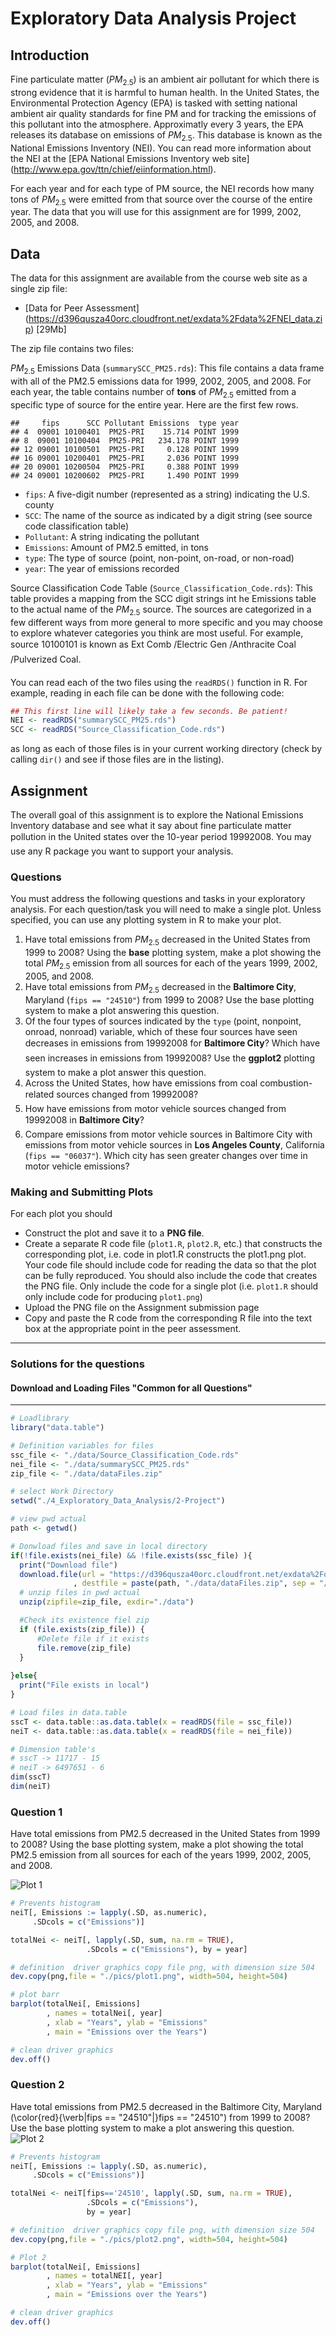 Exploratory Data Analysis Project
========================================================

Introduction
-------------

Fine particulate matter ($PM_{2.5}$) is an ambient air pollutant for which there is strong evidence that it is harmful to human health. In the United States, the Environmental Protection Agency (EPA) is tasked with setting national ambient air quality standards for fine PM and for tracking the emissions of this pollutant into the atmosphere. Approximatly every 3 years, the EPA releases its database on emissions of $PM_{2.5}$. This database is known as the National Emissions Inventory (NEI). You can read more information about the NEI at the [EPA National Emissions Inventory web site] (http://www.epa.gov/ttn/chief/eiinformation.html).

For each year and for each type of PM source, the NEI records how many tons of $PM_{2.5}$ were emitted from that source over the course of the entire year. The data that you will use for this assignment are for 1999, 2002, 2005, and 2008.

Data
---------

The data for this assignment are available from the course web site as a single zip file:

* [Data for Peer Assessment] (https://d396qusza40orc.cloudfront.net/exdata%2Fdata%2FNEI_data.zip) [29Mb]

The zip file contains two files:

$PM_{2.5}$ Emissions Data (``summarySCC_PM25.rds``): This file contains a data frame with all of the PM2.5 emissions data for 1999, 2002, 2005, and 2008. For each year, the table contains number of **tons** of $PM_{2.5}$ emitted from a specific type of source for the entire year. Here are the first few rows.


```
##     fips      SCC Pollutant Emissions  type year
## 4  09001 10100401  PM25-PRI    15.714 POINT 1999
## 8  09001 10100404  PM25-PRI   234.178 POINT 1999
## 12 09001 10100501  PM25-PRI     0.128 POINT 1999
## 16 09001 10200401  PM25-PRI     2.036 POINT 1999
## 20 09001 10200504  PM25-PRI     0.388 POINT 1999
## 24 09001 10200602  PM25-PRI     1.490 POINT 1999
```


* ``fips``: A five-digit number (represented as a string) indicating the U.S. county
* ``SCC``: The name of the source as indicated by a digit string (see source code classification table)
* ``Pollutant``: A string indicating the pollutant
* ``Emissions``: Amount of PM2.5 emitted, in tons
* ``type``: The type of source (point, non-point, on-road, or non-road)
* ``year``: The year of emissions recorded

Source Classification Code Table (``Source_Classification_Code.rds``): This table provides a mapping from the SCC digit strings int he Emissions table to the actual name of the $PM_{2.5}$ source. The sources are categorized in a few different ways from more general to more specific and you may choose to explore whatever categories you think are most useful. For example, source 10100101 is known as Ext Comb /Electric Gen /Anthracite Coal /Pulverized Coal.

You can read each of the two files using the ``readRDS()`` function in R. For example, reading in each file can be done with the following code:


```r
## This first line will likely take a few seconds. Be patient!
NEI <- readRDS("summarySCC_PM25.rds")
SCC <- readRDS("Source_Classification_Code.rds")
```


as long as each of those files is in your current working directory (check by calling ``dir()`` and see if those files are in the listing).

Assignment
---------------

The overall goal of this assignment is to explore the National Emissions Inventory database and see what it say about fine particulate matter pollution in the United states over the 10-year period 19992008. You may use any R package you want to support your analysis.

### Questions

You must address the following questions and tasks in your exploratory analysis. For each question/task you will need to make a single plot. Unless specified, you can use any plotting system in R to make your plot.

1. Have total emissions from $PM_{2.5}$ decreased in the United States from 1999 to 2008? Using the **base** plotting system, make a plot showing the total $PM_{2.5}$ emission from all sources for each of the years 1999, 2002, 2005, and 2008.
2. Have total emissions from $PM_{2.5}$ decreased in the **Baltimore City**, Maryland (``fips == "24510"``) from 1999 to 2008? Use the base plotting system to make a plot answering this question.
3. Of the four types of sources indicated by the ``type`` (point, nonpoint, onroad, nonroad) variable, which of these four sources have seen decreases in emissions from 19992008 for **Baltimore City**? Which have seen increases in emissions from 19992008? Use the **ggplot2** plotting system to make a plot answer this question.
4. Across the United States, how have emissions from coal combustion-related sources changed from 19992008?
5. How have emissions from motor vehicle sources changed from 19992008 in **Baltimore City**?
6. Compare emissions from motor vehicle sources in Baltimore City with emissions from motor vehicle sources in **Los Angeles County**, California (``fips == "06037"``). Which city has seen greater changes over time in motor vehicle emissions?

### Making and Submitting Plots

For each plot you should

* Construct the plot and save it to a **PNG file**.
* Create a separate R code file (``plot1.R``, ``plot2.R``, etc.) that constructs the corresponding plot, i.e. code in plot1.R constructs the plot1.png plot. Your code file should include code for reading the data so that the plot can be fully reproduced. You should also include the code that creates the PNG file. Only include the code for a single plot (i.e. ``plot1.R`` should only include code for producing ``plot1.png``)
* Upload the PNG file on the Assignment submission page
* Copy and paste the R code from the corresponding R file into the text box at the appropriate point in the peer assessment.
-------------------------------------------------------------------------------------------------
### Solutions for the questions 

#### Download and Loading Files "Common for all Questions"
----------------------------------------------------
```R
# Loadlibrary 
library("data.table")

# Definition variables for files
ssc_file <- "./data/Source_Classification_Code.rds"
nei_file <- "./data/summarySCC_PM25.rds"
zip_file <- "./data/dataFiles.zip"

# select Work Directory
setwd("./4_Exploratory_Data_Analysis/2-Project")

# view pwd actual
path <- getwd()

# Donwload files and save in local directory
if(!file.exists(nei_file) && !file.exists(ssc_file) ){
  print("Download file")
  download.file(url = "https://d396qusza40orc.cloudfront.net/exdata%2Fdata%2FNEI_data.zip"
              , destfile = paste(path, "./data/dataFiles.zip", sep = "/"))
  # unzip files in pwd actual
  unzip(zipfile=zip_file, exdir="./data")

  #Check its existence fiel zip
  if (file.exists(zip_file)) {
      #Delete file if it exists
      file.remove(zip_file)
  }
  
}else{
  print("File exists in local")
}

# Load files in data.table
sscT <- data.table::as.data.table(x = readRDS(file = ssc_file))
neiT <- data.table::as.data.table(x = readRDS(file = nei_file))

# Dimension table's
# sscT -> 11717 - 15
# neiT -> 6497651 - 6
dim(sscT)
dim(neiT)

```
### Question 1
Have total emissions from PM2.5 decreased in the United States from 1999 to 2008? Using the base plotting system, make a plot showing the total PM2.5 emission from all sources for each of the years 1999, 2002, 2005, and 2008.

![Plot 1](https://github.com/lalamas/datasciencecoursera-/blob/main/4_Exploratory_Data_Analysis/2-Project/pics/plot1.png)

```R
# Prevents histogram 
neiT[, Emissions := lapply(.SD, as.numeric), 
     .SDcols = c("Emissions")]

totalNei <- neiT[, lapply(.SD, sum, na.rm = TRUE), 
                 .SDcols = c("Emissions"), by = year]

# definition  driver graphics copy file png, with dimension size 504
dev.copy(png,file = "./pics/plot1.png", width=504, height=504)

# plot barr
barplot(totalNei[, Emissions]
        , names = totalNei[, year]
        , xlab = "Years", ylab = "Emissions"
        , main = "Emissions over the Years")

# clean driver graphics
dev.off()
```
### Question 2
Have total emissions from PM2.5 decreased in the Baltimore City, Maryland (\color{red}{\verb|fips == "24510"|}fips == "24510") from 1999 to 2008? Use the base plotting system to make a plot answering this question.
![Plot 2](https://github.com/lalamas/datasciencecoursera-/blob/main/4_Exploratory_Data_Analysis/2-Project/pics/plot2.png)
```R
# Prevents histogram 
neiT[, Emissions := lapply(.SD, as.numeric), 
     .SDcols = c("Emissions")]

totalNei <- neiT[fips=='24510', lapply(.SD, sum, na.rm = TRUE), 
                 .SDcols = c("Emissions"), 
                 by = year]

# definition  driver graphics copy file png, with dimension size 504
dev.copy(png,file = "./pics/plot2.png", width=504, height=504)

# Plot 2
barplot(totalNei[, Emissions]
        , names = totalNEI[, year]
        , xlab = "Years", ylab = "Emissions"
        , main = "Emissions over the Years")

# clean driver graphics
dev.off()
```

